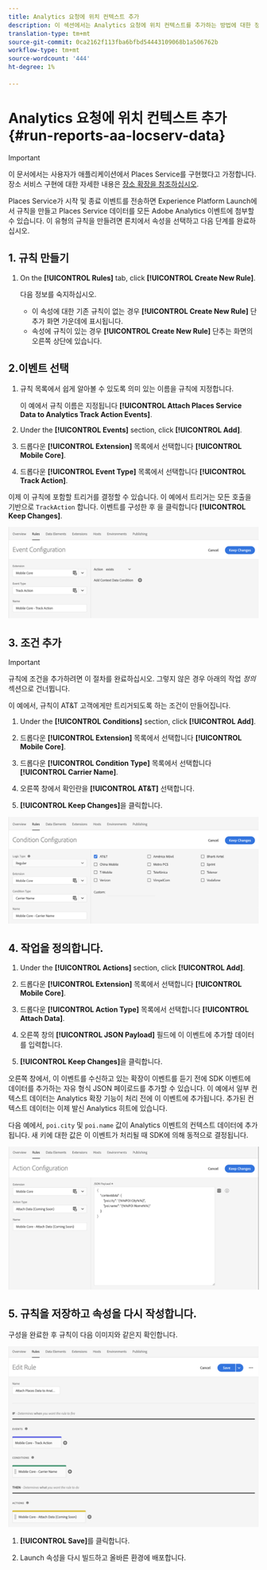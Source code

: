 ```yaml
---
title: Analytics 요청에 위치 컨텍스트 추가
description: 이 섹션에서는 Analytics 요청에 위치 컨텍스트를 추가하는 방법에 대한 정보를 제공합니다.
translation-type: tm+mt
source-git-commit: 0ca2162f113fba6bfbd54443109068b1a506762b
workflow-type: tm+mt
source-wordcount: '444'
ht-degree: 1%

---
```



# Analytics 요청에 위치 컨텍스트 추가 {#run-reports-aa-locserv-data}

>[!IMPORTANT]
>
>이 문서에서는 사용자가 애플리케이션에서 Places Service를 구현했다고 가정합니다. 장소 서비스 구현에 대한 자세한 내용은 [장소 확장을 참조하십시오](/help/places-ext-aep-sdks/places-extension/places-extension.md).

Places Service가 시작 및 종료 이벤트를 전송하면 Experience Platform Launch에서 규칙을 만들고 Places Service 데이터를 모든 Adobe Analytics 이벤트에 첨부할 수 있습니다. 이 유형의 규칙을 만들려면 론치에서 속성을 선택하고 다음 단계를 완료하십시오.

## 1. 규칙 만들기

1. On the **[!UICONTROL Rules]** tab, click **[!UICONTROL Create New Rule]**.

   다음 정보를 숙지하십시오.
   * 이 속성에 대한 기존 규칙이 없는 경우 **[!UICONTROL Create New Rule]** 단추가 화면 가운데에 표시됩니다.
   * 속성에 규칙이 있는 경우 **[!UICONTROL Create New Rule]** 단추는 화면의 오른쪽 상단에 있습니다.

## 2.이벤트 선택

1. 규칙 목록에서 쉽게 알아볼 수 있도록 의미 있는 이름을 규칙에 지정합니다.

   이 예에서 규칙 이름은 지정됩니다 **[!UICONTROL Attach Places Service Data to Analytics Track Action Events]**.

1. Under the **[!UICONTROL Events]** section, click **[!UICONTROL Add]**.

1. 드롭다운 **[!UICONTROL Extension]** 목록에서 선택합니다 **[!UICONTROL Mobile Core]**.

1. 드롭다운 **[!UICONTROL Event Type]** 목록에서 선택합니다 **[!UICONTROL Track Action]**.

이제 이 규칙에 포함할 트리거를 결정할 수 있습니다. 이 예에서 트리거는 모든 호출을 기반으로 `TrackAction` 합니다. 이벤트를 구성한 후 을 클릭합니다 **[!UICONTROL Keep Changes]**.

![&quot;이벤트 만들기&quot;](/help/assets/ad-setEvent_use-analytics-data.png)


## 3. 조건 추가

>[!IMPORTANT]
>
>규칙에 조건을 추가하려면 이 절차를 완료하십시오. 그렇지 않은 경우 아래의 작업 *정의* 섹션으로 건너뜁니다.

이 예에서, 규칙이 AT&amp;T 고객에게만 트리거되도록 하는 조건이 만들어집니다.

1. Under the **[!UICONTROL Conditions]** section, click **[!UICONTROL Add]**.

1. 드롭다운 **[!UICONTROL Extension]** 목록에서 선택합니다 **[!UICONTROL Mobile Core]**.

1. 드롭다운 **[!UICONTROL Condition Type]** 목록에서 선택합니다 **[!UICONTROL Carrier Name]**.

1. 오른쪽 창에서 확인란을 **[!UICONTROL AT&T]** 선택합니다.

1. **[!UICONTROL Keep Changes]**&#x200B;을 클릭합니다.

![&quot;조건 만들기&quot;](/help/assets/ad-setCondition_use-analytics-data.png)

## 4. 작업을 정의합니다.

1. Under the **[!UICONTROL Actions]** section, click **[!UICONTROL Add]**.

1. 드롭다운 **[!UICONTROL Extension]** 목록에서 선택합니다 **[!UICONTROL Mobile Core]**.

1. 드롭다운 **[!UICONTROL Action Type]** 목록에서 선택합니다 **[!UICONTROL Attach Data]**.

1. 오른쪽 창의 **[!UICONTROL JSON Payload]** 필드에 이 이벤트에 추가할 데이터를 입력합니다.

1. **[!UICONTROL Keep Changes]**&#x200B;을 클릭합니다.

오른쪽 창에서, 이 이벤트를 수신하고 있는 확장이 이벤트를 듣기 전에 SDK 이벤트에 데이터를 추가하는 자유 형식 JSON 페이로드를 추가할 수 있습니다. 이 예에서 일부 컨텍스트 데이터는 Analytics 확장 기능이 처리 전에 이 이벤트에 추가됩니다. 추가된 컨텍스트 데이터는 이제 발신 Analytics 히트에 있습니다.

다음 예에서, `poi.city` 및 `poi.name` 값이 Analytics 이벤트의 컨텍스트 데이터에 추가됩니다. 새 키에 대한 값은 이 이벤트가 처리될 때 SDK에 의해 동적으로 결정됩니다.

![&quot;작업 만들기&quot;](/help/assets/ad-setAction_use-analytics-data.png)

## 5. 규칙을 저장하고 속성을 다시 작성합니다.

구성을 완료한 후 규칙이 다음 이미지와 같은지 확인합니다.

![&quot;규칙이 완료되었습니다.&quot;](/help/assets/ad-ruleComplete_use-analytics-data.png)

1. **[!UICONTROL Save]**&#x200B;를 클릭합니다.

1. Launch 속성을 다시 빌드하고 올바른 환경에 배포합니다.
